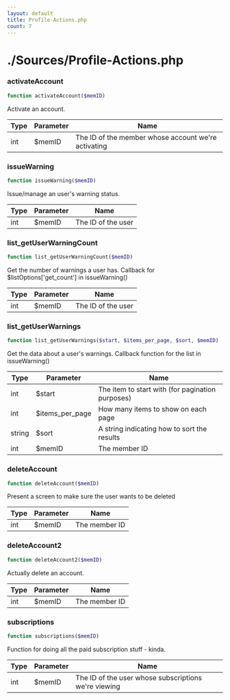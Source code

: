 ```yaml
---
layout: default
title: Profile-Actions.php
count: 7
---
```


# ./Sources/Profile-Actions.php

### activateAccount

```php
function activateAccount($memID)
```
Activate an account.



Type|Parameter|Name
---|---|---
int|$memID|The ID of the member whose account we're activating

### issueWarning

```php
function issueWarning($memID)
```
Issue/manage an user's warning status.



Type|Parameter|Name
---|---|---
int|$memID|The ID of the user

### list_getUserWarningCount

```php
function list_getUserWarningCount($memID)
```
Get the number of warnings a user has. Callback for $listOptions['get_count'] in issueWarning()



Type|Parameter|Name
---|---|---
int|$memID|The ID of the user

### list_getUserWarnings

```php
function list_getUserWarnings($start, $items_per_page, $sort, $memID)
```
Get the data about a user's warnings. Callback function for the list in issueWarning()



Type|Parameter|Name
---|---|---
int|$start|The item to start with (for pagination purposes)
int|$items_per_page|How many items to show on each page
string|$sort|A string indicating how to sort the results
int|$memID|The member ID

### deleteAccount

```php
function deleteAccount($memID)
```
Present a screen to make sure the user wants to be deleted



Type|Parameter|Name
---|---|---
int|$memID|The member ID

### deleteAccount2

```php
function deleteAccount2($memID)
```
Actually delete an account.



Type|Parameter|Name
---|---|---
int|$memID|The member ID

### subscriptions

```php
function subscriptions($memID)
```
Function for doing all the paid subscription stuff - kinda.



Type|Parameter|Name
---|---|---
int|$memID|The ID of the user whose subscriptions we're viewing


